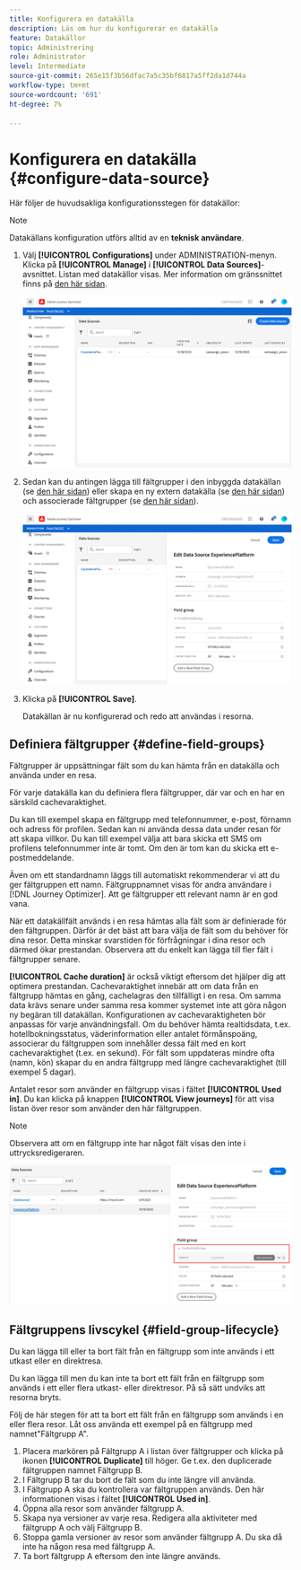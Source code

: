 ```yaml
---
title: Konfigurera en datakälla
description: Läs om hur du konfigurerar en datakälla
feature: Datakällor
topic: Administrering
role: Administrator
level: Intermediate
source-git-commit: 265e15f3b56dfac7a5c35bf6817a5ff2da1d744a
workflow-type: tm+mt
source-wordcount: '691'
ht-degree: 7%

---
```


# Konfigurera en datakälla {#configure-data-source}

Här följer de huvudsakliga konfigurationsstegen för datakällor:

>[!NOTE]
>
>Datakällans konfiguration utförs alltid av en **teknisk användare**.

1. Välj **[!UICONTROL Configurations]** under ADMINISTRATION-menyn. Klicka på **[!UICONTROL Manage]** i **[!UICONTROL Data Sources]**-avsnittet. Listan med datakällor visas. Mer information om gränssnittet finns på [den här sidan](../user-interface.md).

   ![](../assets/journey18.png)

1. Sedan kan du antingen lägga till fältgrupper i den inbyggda datakällan (se [den här sidan](../datasource/adobe-experience-platform-data-source.md)) eller skapa en ny extern datakälla (se [den här sidan](../datasource/external-data-sources.md)) och associerade fältgrupper (se [den här sidan](../datasource/configure-data-sources.md#define-field-groups)).

   ![](../assets/journey23.png)

1. Klicka på **[!UICONTROL Save]**.

   Datakällan är nu konfigurerad och redo att användas i resorna.

## Definiera fältgrupper {#define-field-groups}

Fältgrupper är uppsättningar fält som du kan hämta från en datakälla och använda under en resa.

För varje datakälla kan du definiera flera fältgrupper, där var och en har en särskild cachevaraktighet.

Du kan till exempel skapa en fältgrupp med telefonnummer, e-post, förnamn och adress för profilen. Sedan kan ni använda dessa data under resan för att skapa villkor. Du kan till exempel välja att bara skicka ett SMS om profilens telefonnummer inte är tomt. Om den är tom kan du skicka ett e-postmeddelande.

Även om ett standardnamn läggs till automatiskt rekommenderar vi att du ger fältgruppen ett namn. Fältgruppnamnet visas för andra användare i [!DNL Journey Optimizer]. Att ge fältgrupper ett relevant namn är en god vana.

När ett datakällfält används i en resa hämtas alla fält som är definierade för den fältgruppen. Därför är det bäst att bara välja de fält som du behöver för dina resor. Detta minskar svarstiden för förfrågningar i dina resor och därmed ökar prestandan. Observera att du enkelt kan lägga till fler fält i fältgrupper senare.

**[!UICONTROL Cache duration]** är också viktigt eftersom det hjälper dig att optimera prestandan. Cachevaraktighet innebär att om data från en fältgrupp hämtas en gång, cachelagras den tillfälligt i en resa. Om samma data krävs senare under samma resa kommer systemet inte att göra någon ny begäran till datakällan. Konfigurationen av cachevaraktigheten bör anpassas för varje användningsfall. Om du behöver hämta realtidsdata, t.ex. hotellbokningsstatus, väderinformation eller antalet förmånspoäng, associerar du fältgruppen som innehåller dessa fält med en kort cachevaraktighet (t.ex. en sekund). För fält som uppdateras mindre ofta (namn, kön) skapar du en andra fältgrupp med längre cachevaraktighet (till exempel 5 dagar).

Antalet resor som använder en fältgrupp visas i fältet **[!UICONTROL Used in]**. Du kan klicka på knappen **[!UICONTROL View journeys]** för att visa listan över resor som använder den här fältgruppen.

>[!NOTE]
>
>Observera att om en fältgrupp inte har något fält visas den inte i uttrycksredigeraren.

![](../assets/journey3bis.png)

## Fältgruppens livscykel {#field-group-lifecycle}

Du kan lägga till eller ta bort fält från en fältgrupp som inte används i ett utkast eller en direktresa.

Du kan lägga till men du kan inte ta bort ett fält från en fältgrupp som används i ett eller flera utkast- eller direktresor. På så sätt undviks att resorna bryts.

Följ de här stegen för att ta bort ett fält från en fältgrupp som används i en eller flera resor. Låt oss använda ett exempel på en fältgrupp med namnet&quot;Fältgrupp A&quot;.

1. Placera markören på Fältgrupp A i listan över fältgrupper och klicka på ikonen **[!UICONTROL Duplicate]** till höger. Ge t.ex. den duplicerade fältgruppen namnet Fältgrupp B.
1. I Fältgrupp B tar du bort de fält som du inte längre vill använda.
1. I Fältgrupp A ska du kontrollera var fältgruppen används. Den här informationen visas i fältet **[!UICONTROL Used in]**.
1. Öppna alla resor som använder fältgrupp A.
1. Skapa nya versioner av varje resa. Redigera alla aktiviteter med fältgrupp A och välj Fältgrupp B.
1. Stoppa gamla versioner av resor som använder fältgrupp A. Du ska då inte ha någon resa med fältgrupp A.
1. Ta bort fältgrupp A eftersom den inte längre används.
